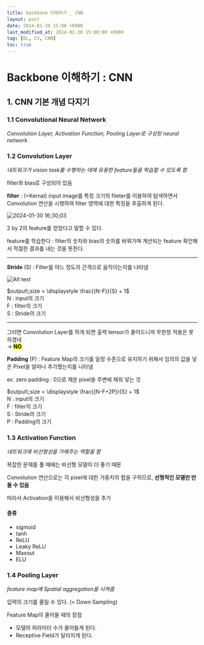 ```yaml
---
title: backbone 이해하기 _ CNN
layout: post
date: 2024-01-30 15:00 +0900
last_modified_at: 2024-01-30 15:00:00 +0900
tag: [DL, CV, CNN]
toc: true
---
```


# Backbone 이해하기 : CNN

## 1. CNN 기본 개념 다지기

### 1.1 Convolutional Neural Network

*Convolution Layer, Activation Function, Pooling Layer로 구성된 neural network*

### 1.2 Convolution Layer

*네트워크가 vision task를 수행하는 데에 유용한 feature들을 학습할 수 있도록 함*

filter와 bias로 구성되어 있음

**filter** : (=Kernal) input image를 특정 크기의 fileter를 이용하여 탐색하면서 Convolution 연산을 시행하여 filter 영역에 대한 특징을 추출하게 된다.

![2024-01-30 16;30;03](https://github.com/streetlamplee/streetlamplee.github.io/assets/119946138/82fc0633-9540-4259-92cf-d0a93c4ea397)

2 by 2의 feature를 얻었다고 말할 수 있다.

feature를 학습한다 : filter의 숫자와 bias의 숫자를 바꿔가며 계산되는 feature 확인해서 적절한 결과를 내는 것을 뜻한다.

---

**Stride** (S) : Filter를 어느 정도의 간격으로 움직이는지를 나타냄

![Alt text](\..\img\CV2.png)

$output\;size = \displaystyle \frac{(N-F)}{S} + 1$<br>
N : input의 크기<br>
F : filter의 크기<br>
S : Stride의 크기

---

그러면 Convolution Layer를 하게 되면 출력 tensor가 줄어드니까 무한정 적용은 못하겠네<br>
$\rightarrow$ <mark>**NO**</mark>

**Padding** (P) : Feature Map의 크기를 일정 수준으로 유지하기 위해서 임의의 값을 넣은 Pixel을 얼마나 추가했는지를 나타냄

ex. zero padding : 0으로 채운 pixel을 주변에 채워 넣는 것

$output\;size = \displaystyle \frac{(N-F+2P)}{S} + 1$<br>
N : input의 크기<br>
F : filter의 크기<br>
S : Stride의 크기<br>
P : Padding의 크기

### 1.3 Activation Function

*네트워크에 비선형성을 가해주는 역할을 함*

복잡한 문제를 풀 때에는 비선형 모델이 더 좋기 때문

Convolution 연산으로는 각 pixel에 대한 가중치의 합을 구하므로, **선형적인 모델만 만들 수 있음**

따라서 Activation을 이용해서 비선형성을 추가

#### 종류

- sigmoid
- tanh
- ReLU
- Leaky ReLU
- Maxout
- ELU

### 1.4 Pooling Layer

*feature map에 Spatial aggregation을 시켜줌*

입력의 크기를 줄일 수 있다. (= Down Sampling)

Feature Map이 줄어들 때의 장점
- 모델의 파라미터 수가 줄어들게 된다.
- Receptive Field가 달라지게 된다.
